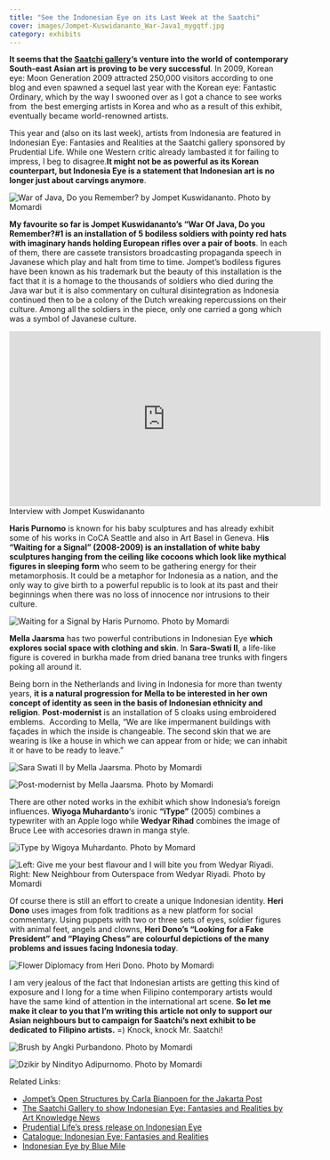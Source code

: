 ```yaml
---
title: "See the Indonesian Eye on its Last Week at the Saatchi"
cover: images/Jompet-Kuswidananto_War-Java1_mygqtf.jpg
category: exhibits
---
```


**It seems that the [Saatchi gallery](http://www.saatchi-gallery.co.uk/current/indonesian_eye.htm "Saatchi Indonesian eye")‘s venture into the world of contemporary South-east Asian art is proving to be very successful**. In 2009, Korean eye: Moon Generation 2009 attracted 250,000 visitors according to one blog and even spawned a sequel last year with the Korean eye: Fantastic Ordinary, which by the way I swooned over as I got a chance to see works from  the best emerging artists in Korea and who as a result of this exhibit, eventually became world-renowned artists.

This year and (also on its last week), artists from Indonesia are featured in Indonesian Eye: Fantasies and Realities at the Saatchi gallery sponsored by Prudential Life. While one Western critic already lambasted it for failing to impress, I beg to disagree.**It might not be as powerful as its Korean counterpart, but Indonesia Eye is a statement that Indonesian art is no longer just about carvings anymore**.

![](./images/Jompet-Kuswidananto_War-Java1_mygqtf.jpg "War of Java, Do you Remember? by Jompet Kuswidananto. Photo by Momardi")

**My favourite so far is Jompet Kuswidananto’s “War Of Java, Do you Remember?#1 is an installation of 5 bodiless soldiers with pointy red hats with imaginary hands holding European rifles over a pair of boots**. In each of them, there are cassete transistors broadcasting propaganda speech in Javanese which play and halt from time to time. Jompet’s bodiless figures have been known as his trademark but the beauty of this installation is the fact that it is a homage to the thousands of soldiers who died during the Java war but it is also commentary on cultural disintegration as Indonesia continued then to be a colony of the Dutch wreaking repercussions on their culture. Among all the soldiers in the piece, only one carried a gong which was a symbol of Javanese culture.

<iframe width="560" height="315" src="https://www.youtube.com/embed/ViSFr7Nd5xk" frameborder="0" allow="accelerometer; autoplay; encrypted-media; gyroscope; picture-in-picture" allowfullscreen></iframe>

<figcaption>Interview with Jompet Kuswidananto</figcaption>

**Haris Purnomo** is known for his baby sculptures and has already exhibit some of his works in CoCA Seattle and also in Art Basel in Geneva. H**is “Waiting for a Signal” (2008-2009) is an installation of white baby sculptures hanging from the ceiling like cocoons which look like mythical figures in sleeping form** who seem to be gathering energy for their metamorphosis. It could be a metaphor for Indonesia as a nation, and the only way to give birth to a powerful republic is to look at its past and their beginnings when there was no loss of innocence nor intrusions to their culture.

![](./images/Haris-Purnomo_Waiting-for-a-Signal_ka6omk.jpg "Waiting for a Signal by Haris Purnomo. Photo by Momardi")

**Mella Jaarsma** has two powerful contributions in Indonesian Eye **which explores social space with clothing and skin**. In **Sara-Swati II**, a life-like figure is covered in burkha made from dried banana tree trunks with fingers poking all around it.

Being born in the Netherlands and living in Indonesia for more than twenty years, **it is a natural progression for Mella to be interested in her own concept of identity as seen in the basis of Indonesian ethnicity and religion**. **Post-modernist** is an installation of 5 cloaks using embroidered emblems.  According to Mella, “We are like impermanent buildings with façades in which the inside is changeable. The second skin that we are wearing is like a house in which we can appear from or hide; we can inhabit it or have to be ready to leave.”

![](./images/mella-jaarsma_sara-swati-II_isaebk.jpg "Sara Swati II by Mella Jaarsma. Photo by Momardi")

![](./images/mella-jaarsma_postmodernist_qetha0.jpg "Post-modernist by Mella Jaarsma. Photo by Momardi")

There are other noted works in the exhibit which show Indonesia’s foreign influences. **Wiyoga Muhardanto**‘s ironic **“iType”** (2005) combines a typewriter with an Apple logo while **Wedyar Rihad** combines the image of Bruce Lee with accesories drawn in manga style.

![](./images/WigoyaMuhardanto_iType_kl1pey.jpg "iType by Wigoya Muhardanto. Photo by Momard")

![](./images/wedhar_riyadi_s84fuh.jpg "Left: Give me your best flavour and I will bite you from Wedyar Riyadi. Right: New Neighbour from Outerspace from Wedyar Riyadi. Photo by Momardi")

Of course there is still an effort to create a unique Indonesian identity. **Heri Dono** uses images from folk traditions as a new platform for social commentary. Using puppets with two or three sets of eyes, soldier figures with animal feet, angels and clowns, **Heri Dono’s “Looking for a Fake President” and “Playing Chess” are colourful depictions of the many problems and issues facing Indonesia today**.

![](./images/HeriDono_FlowerDiplomacy_zvlweo.jpg "Flower Diplomacy from Heri Dono. Photo by Momardi")

I am very jealous of the fact that Indonesian artists are getting this kind of exposure and I long for a time when Filipino contemporary artists would have the same kind of attention in the international art scene. **So let me make it clear to you that I’m writing this article not only to support our Asian neighbours but to campaign for Saatchi’s next exhibit to be dedicated to Filipino artists.** =) Knock, knock Mr. Saatchi!

![](./images/angki-purbandono_brush_tkiubw.jpg "Brush by Angki Purbandono. Photo by Momardi")

![](./images/nindityo-adipurnomo_dzikir_ktuqg1.jpg "Dzikir by Nindityo Adipurnomo. Photo by Momardi")

Related Links:

- [Jompet’s Open Structures by Carla Bianpoen for the Jakarta Post](http://www.thejakartapost.com/news/2011/04/14/jompet%E2%80%99s-open-structures-a-response-critical-issues-today.html "Jompet Kuswidananto")
- [The Saatchi Gallery to show Indonesian Eye: Fantasies and Realities by Art Knowledge News](http://www.artknowledgenews.com/28_08_2011_23_50_38_the_saatchi_gallery_to_show_indonesian_eye_fantasies_and_realities.html "Art Knowledge News")
- [Prudential Life’s press release on Indonesian Eye](http://www.prudential.co.uk/prudential-plc/media/newsreleases/archive2011/2011-07-22/2011-07-22b.pdf "Prudential Life")
- [Catalogue: Indonesian Eye: Fantasies and Realities](http://8.evisua.com/files/Indonesian-Eye-Fantasies-and-Realities-Catalogue.pdf "Catalogue: Indonesian Eye")
- [Indonesian Eye by Blue Mile](http://theblumile.com/2011/09/01/exhibition-indonesian-eye-fantasies-realities/ "Blue Mile")
